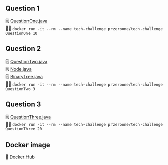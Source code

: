 ## Question 1
:spiral_notepad: [QuestionOne.java](https://github.com/przeroone/tech_challenge_2022_01_24/blob/master/QuestionOne.java)\
:running_woman: `docker run -it --rm --name tech-challenge przeroone/tech-challenge QuestionOne 10`

## Question 2
:spiral_notepad: [QuestionTwo.java](https://github.com/przeroone/tech_challenge_2022_01_24/blob/master/QuestionTwo.java)\
:spiral_notepad: [Node.java](https://github.com/przeroone/tech_challenge_2022_01_24/blob/master/Node.java)\
:spiral_notepad: [BinaryTree.java](https://github.com/przeroone/tech_challenge_2022_01_24/blob/master/BinaryTree.java)\
:running_woman: `docker run -it --rm --name tech-challenge przeroone/tech-challenge QuestionTwo 3`

## Question 3
:spiral_notepad: [QuestionThree.java](https://github.com/przeroone/tech_challenge_2022_01_24/blob/master/QuestionThree.java)\
:running_woman: `docker run -it --rm --name tech-challenge przeroone/tech-challenge QuestionThree 20`

## Docker image
:whale: [Docker Hub](https://hub.docker.com/repository/docker/przeroone/tech-challenge)

